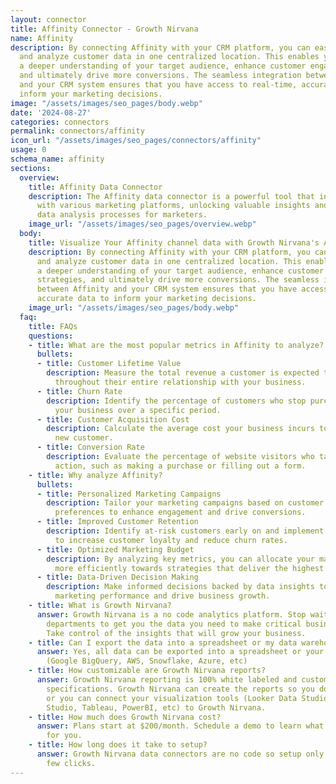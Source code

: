 ```yaml
---
layout: connector
title: Affinity Connector - Growth Nirvana
name: Affinity
description: By connecting Affinity with your CRM platform, you can easily consolidate
  and analyze customer data in one centralized location. This enables you to gain
  a deeper understanding of your target audience, enhance customer engagement strategies,
  and ultimately drive more conversions. The seamless integration between Affinity
  and your CRM system ensures that you have access to real-time, accurate data to
  inform your marketing decisions.
image: "/assets/images/seo_pages/body.webp"
date: '2024-08-27'
categories: connectors
permalink: connectors/affinity
icon_url: "/assets/images/seo_pages/connectors/affinity"
usage: 0
schema_name: affinity
sections:
  overview:
    title: Affinity Data Connector
    description: The Affinity data connector is a powerful tool that integrates seamlessly
      with various marketing platforms, unlocking valuable insights and streamlining
      data analysis processes for marketers.
    image_url: "/assets/images/seo_pages/overview.webp"
  body:
    title: Visualize Your Affinity channel data with Growth Nirvana's Affinity Connector
    description: By connecting Affinity with your CRM platform, you can easily consolidate
      and analyze customer data in one centralized location. This enables you to gain
      a deeper understanding of your target audience, enhance customer engagement
      strategies, and ultimately drive more conversions. The seamless integration
      between Affinity and your CRM system ensures that you have access to real-time,
      accurate data to inform your marketing decisions.
    image_url: "/assets/images/seo_pages/body.webp"
  faq:
    title: FAQs
    questions:
    - title: What are the most popular metrics in Affinity to analyze?
      bullets:
      - title: Customer Lifetime Value
        description: Measure the total revenue a customer is expected to generate
          throughout their entire relationship with your business.
      - title: Churn Rate
        description: Identify the percentage of customers who stop purchasing from
          your business over a specific period.
      - title: Customer Acquisition Cost
        description: Calculate the average cost your business incurs to acquire a
          new customer.
      - title: Conversion Rate
        description: Evaluate the percentage of website visitors who take a desired
          action, such as making a purchase or filling out a form.
    - title: Why analyze Affinity?
      bullets:
      - title: Personalized Marketing Campaigns
        description: Tailor your marketing campaigns based on customer segments and
          preferences to enhance engagement and drive conversions.
      - title: Improved Customer Retention
        description: Identify at-risk customers early on and implement strategies
          to increase customer loyalty and reduce churn rates.
      - title: Optimized Marketing Budget
        description: By analyzing key metrics, you can allocate your marketing budget
          more efficiently towards strategies that deliver the highest ROI.
      - title: Data-Driven Decision Making
        description: Make informed decisions backed by data insights to enhance overall
          marketing performance and drive business growth.
    - title: What is Growth Nirvana?
      answer: Growth Nirvana is a no code analytics platform. Stop waiting for other
        departments to get you the data you need to make critical business decisions.
        Take control of the insights that will grow your business.
    - title: Can I export the data into a spreadsheet or my data warehouse?
      answer: Yes, all data can be exported into a spreadsheet or your data warehouse
        (Google BigQuery, AWS, Snowflake, Azure, etc)
    - title: How customizable are Growth Nirvana reports?
      answer: Growth Nirvana reporting is 100% white labeled and customized to your
        specifications. Growth Nirvana can create the reports so you don’t have to
        or you can connect your visualization tools (Looker Data Studio/Google Data
        Studio, Tableau, PowerBI, etc) to Growth Nirvana.
    - title: How much does Growth Nirvana cost?
      answer: Plans start at $200/month. Schedule a demo to learn what plan is best
        for you.
    - title: How long does it take to setup?
      answer: Growth Nirvana data connectors are no code so setup only requires a
        few clicks.
---
```

